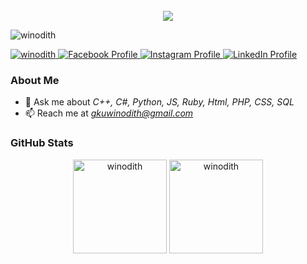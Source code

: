 <div align="center">
  <br>
  <strong>
    <img src="https://readme-typing-svg.herokuapp.com?font=Quicksand-Bold&color=00b4d8&size=50&center=true&vCenter=true&height=60&width=650&lines=Hi,+I'm+;Usal+Winodith+;I'm+Cybersecurity+Undergraduate!+;Web+Developer!+;AI+Developer!+;+IOT+Programmer+!+;Welcome+to+My+Profile!+;Ok..+Let's+go">
  </strong>
</div>

<p align="left">
  <img src="https://komarev.com/ghpvc/?username=winodith&label=Profile%20views&color=0e75b6&style=flat" alt="winodith" />
</p>

<p align="left">
  <a href="https://twitter.com/usal_winodith" target="blank"> 
    <img src="https://img.shields.io/twitter/follow/usal_winodith?logo=twitter&style=for-the-badge" alt="winodith" />
  </a>
  <a href="https://www.facebook.com/usal.winodith" target="blank">
    <img src="https://img.shields.io/badge/Facebook-follow-blue?style=for-the-badge&logo=facebook" alt="Facebook Profile" />
  </a>
  <a href="https://www.instagram.com/winodith" target="blank">
    <img src="https://img.shields.io/badge/Instagram-follow-red?style=for-the-badge&logo=instagram" alt="Instagram Profile" />
  </a>
  <a href="https://www.linkedin.com/in/usal-winodith" target="blank">
    <img src="https://img.shields.io/badge/LinkedIn-connect-blue?style=for-the-badge&logo=linkedin" alt="LinkedIn Profile" />
  </a>
</p>

### About Me
- 💬 Ask me about *C++, C#, Python, JS, Ruby, Html, PHP, CSS, SQL*
- 📫 Reach me at *gkuwinodith@gmail.com*

### GitHub Stats
<p align="center">
  <img src="https://github-readme-stats.vercel.app/api/top-langs?username=winodith&show_icons=true&locale=en&layout=compact&theme=dark" alt="winodith" height="150" /> 
  <img src="https://github-readme-stats.vercel.app/api?username=winodith&show_icons=true&locale=en&theme=dark" alt="winodith" height="150" />
</p>
